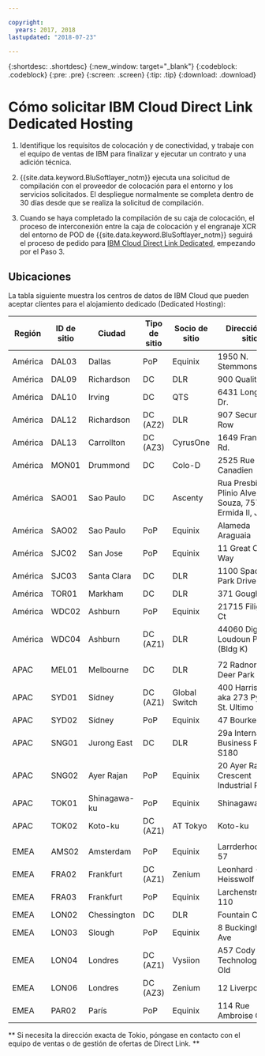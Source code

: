 ```yaml
---

copyright:
  years: 2017, 2018
lastupdated: "2018-07-23"

---
```


{:shortdesc: .shortdesc}
{:new_window: target="_blank"}
{:codeblock: .codeblock}
{:pre: .pre}
{:screen: .screen}
{:tip: .tip}
{:download: .download}

# Cómo solicitar IBM Cloud Direct Link Dedicated Hosting

1. Identifique los requisitos de colocación y de conectividad, y trabaje con el equipo de ventas de IBM para finalizar y ejecutar un contrato y una adición técnica.
2. {{site.data.keyword.BluSoftlayer_notm}} ejecuta una solicitud de compilación con el proveedor de colocación para el entorno y los servicios solicitados. El despliegue normalmente se completa dentro de 30 días desde que se realiza la solicitud de compilación.

3. Cuando se haya completado la compilación de su caja de colocación, el proceso de interconexión entre la caja de colocación y el engranaje XCR del entorno de POD de {{site.data.keyword.BluSoftlayer_notm}} seguirá el proceso de pedido para [IBM Cloud Direct Link Dedicated](order-nsp.html#how-to-order-ibm-cloud-direct-link-dedicated), empezando por el Paso 3.

## Ubicaciones

La tabla siguiente muestra los centros de datos de IBM Cloud que pueden aceptar clientes para el alojamiento dedicado (Dedicated Hosting):

| Región | ID de sitio | Ciudad | Tipo de sitio | Socio de sitio | Dirección de sitio |
|-------|-------|-------|-------|-------|-------|
| América | DAL03 | Dallas |	PoP |	Equinix |	1950 N. Stemmons |
| América | DAL09 | Richardson | DC | DLR | 900 Quality Way |
| América | DAL10 | Irving | DC | QTS | 6431 Longhorn Dr. |
| América | DAL12 | Richardson |	DC (AZ2) | DLR | 907 Security Row |
| América | DAL13 | Carrollton | DC (AZ3) | CyrusOne | 1649 Frankford Rd. |
| América | MON01 | Drummond  | DC | Colo-D  | 2525 Rue Canadien |
| América | SAO01 | Sao Paulo | DC | Ascenty | Rua Presbitero Plinio Alves de Souza, 757 J. Ermida II, Jundial|
| América | SAO02 | Sao Paulo | PoP | Equinix | Alameda Araguaia |
| América | SJC02 | San Jose |	PoP |	Equinix |	11 Great Oaks Way |
| América | SJC03 | Santa Clara | DC | DLR | 1100 Space Park Drive |
| América | TOR01 | Markham | DC | DLR | 371 Gough Rd. |
| América | WDC02 | Ashburn | PoP | Equinix | 21715 Filigree Ct |
| América | WDC04 | Ashburn | DC (AZ1) | DLR | 44060 Digital Loudoun Plaza (Bldg K) |
|  |  |  |  |  |  |
| APAC | MEL01 |  Melbourne  |  DC |  DLR |  72 Radnor Drive, Deer Park |
| APAC |  SYD01 |  Sídney | DC (AZ1) | Global Switch  |  400 Harris Street aka 273 Pyrmont St. Ultimo |
| APAC |	SYD02 |	 Sídney |	PoP |	Equinix |	47 Bourke Rd |
| APAC |  SNG01 |  Jurong East |  DC | DLR |  29a International Business Park, S180 |
| APAC |  SNG02 |	Ayer Rajan	| PoP |	Equinix |	20 Ayer Rajan Crescent Industrial Park |
| APAC | TOK01 |	Shinagawa-ku | PoP | Equinix |	Shinagawa-ku |
| APAC | TOK02  |  Koto-ku | DC (AZ1) | AT Tokyo  |  Koto-ku |
|  |  |  |  |  |  |
| EMEA | AMS02 |	Amsterdam |	PoP |	Equinix |	Larrderhoogtweg 57 |
| EMEA | FRA02  | Frankfurt |  DC (AZ1) | Zenium   | Leonhard - Heisswolf Str. 4 |
| EMEA | FRA03 |	Frankfurt |	PoP |	Equinix |	Larchenstrasse 110 |
| EMEA | LON02  | Chessington | DC  | DLR  |  Fountain Court |
| EMEA | LON03 | Slough |	PoP |	Equinix |	8 Buckingham Ave |
| EMEA | LON04 | Londres |  DC (AZ1) |  Vysiion |  A57 Cody Technology Park Old |
| EMEA | LON06 | Londres |	DC (AZ3) |	Zenium |	12 Liverpool Rd |
| EMEA | PAR02 | París | PoP | Equinix |	114 Rue Ambroise Croizat |



** Si necesita la dirección exacta de Tokio, póngase en contacto con el equipo de ventas o de gestión de ofertas de Direct Link. **
